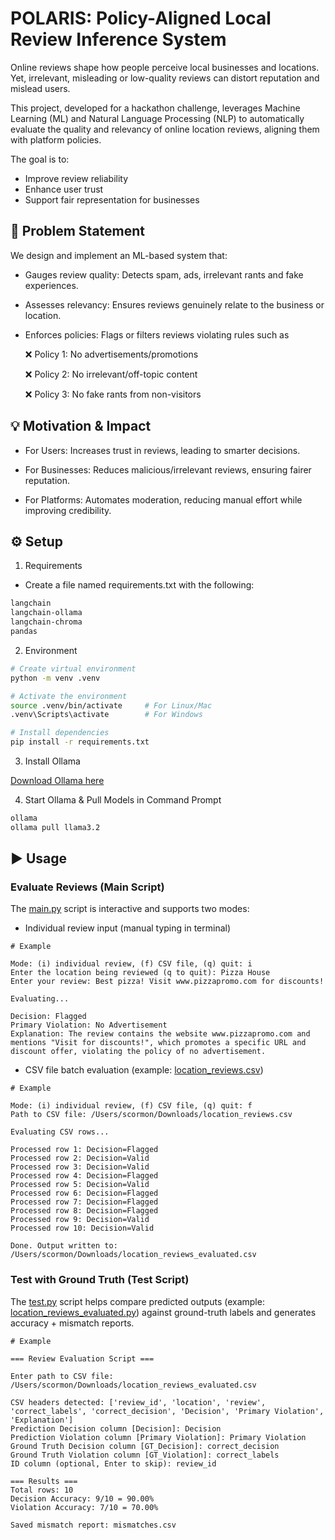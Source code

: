 # POLARIS: Policy-Aligned Local Review Inference System

Online reviews shape how people perceive local businesses and locations. Yet, irrelevant, misleading or low-quality reviews can distort reputation and mislead users.

This project, developed for a hackathon challenge, leverages Machine Learning (ML) and Natural Language Processing (NLP) to automatically evaluate the quality and relevancy of online location reviews, aligning them with platform policies.

The goal is to:
- Improve review reliability
- Enhance user trust
- Support fair representation for businesses




## 🚀 Problem Statement  

We design and implement an ML-based system that:

- Gauges review quality: Detects spam, ads, irrelevant rants and fake experiences.

- Assesses relevancy: Ensures reviews genuinely relate to the business or location.

- Enforces policies: Flags or filters reviews violating rules such as

    ❌ Policy 1: No advertisements/promotions

    ❌ Policy 2: No irrelevant/off-topic content

    ❌ Policy 3: No fake rants from non-visitors




## 💡 Motivation & Impact

- For Users: Increases trust in reviews, leading to smarter decisions.

- For Businesses: Reduces malicious/irrelevant reviews, ensuring fairer reputation.

- For Platforms: Automates moderation, reducing manual effort while improving credibility.




## ⚙️ Setup
1) Requirements
- Create a file named requirements.txt with the following:
```bash
langchain
langchain-ollama
langchain-chroma
pandas
```

2) Environment
```bash
# Create virtual environment
python -m venv .venv  

# Activate the environment
source .venv/bin/activate     # For Linux/Mac
.venv\Scripts\activate        # For Windows  

# Install dependencies
pip install -r requirements.txt

```

3) Install Ollama

[Download Ollama here](https://ollama.com/download)

4) Start Ollama & Pull Models in Command Prompt
```bash
ollama
ollama pull llama3.2
```

## ▶️ Usage
### Evaluate Reviews (Main Script)

The [main.py](https://github.com/edwin-ljx/Filtering-the-Noise-ML-for-Trustworthy-Location-Reviews/blob/main/main.py) script is interactive and supports two modes:
  
- Individual review input (manual typing in terminal)

```
# Example

Mode: (i) individual review, (f) CSV file, (q) quit: i
Enter the location being reviewed (q to quit): Pizza House
Enter your review: Best pizza! Visit www.pizzapromo.com for discounts!

Evaluating...

Decision: Flagged
Primary Violation: No Advertisement
Explanation: The review contains the website www.pizzapromo.com and mentions "Visit for discounts!", which promotes a specific URL and discount offer, violating the policy of no advertisement.
```

          
- CSV file batch evaluation (example: [location_reviews.csv](https://github.com/edwin-ljx/Filtering-the-Noise-ML-for-Trustworthy-Location-Reviews/blob/main/location_reviews.csv))

```
# Example

Mode: (i) individual review, (f) CSV file, (q) quit: f
Path to CSV file: /Users/scormon/Downloads/location_reviews.csv

Evaluating CSV rows...

Processed row 1: Decision=Flagged
Processed row 2: Decision=Valid
Processed row 3: Decision=Valid
Processed row 4: Decision=Flagged
Processed row 5: Decision=Valid
Processed row 6: Decision=Flagged
Processed row 7: Decision=Flagged
Processed row 8: Decision=Flagged
Processed row 9: Decision=Valid
Processed row 10: Decision=Valid

Done. Output written to: /Users/scormon/Downloads/location_reviews_evaluated.csv
```
   
### Test with Ground Truth (Test Script)

The [test.py](https://github.com/edwin-ljx/Filtering-the-Noise-ML-for-Trustworthy-Location-Reviews/blob/main/test.py) script helps compare predicted outputs (example: [location_reviews_evaluated.py](https://github.com/edwin-ljx/Filtering-the-Noise-ML-for-Trustworthy-Location-Reviews/blob/main/location_reviews_evaluated.csv)) against ground-truth labels and generates accuracy + mismatch reports.

```
# Example

=== Review Evaluation Script ===

Enter path to CSV file: /Users/scormon/Downloads/location_reviews_evaluated.csv

CSV headers detected: ['review_id', 'location', 'review', 'correct_labels', 'correct_decision', 'Decision', 'Primary Violation', 'Explanation']
Prediction Decision column [Decision]: Decision
Prediction Violation column [Primary Violation]: Primary Violation
Ground Truth Decision column [GT_Decision]: correct_decision
Ground Truth Violation column [GT_Violation]: correct_labels
ID column (optional, Enter to skip): review_id

=== Results ===
Total rows: 10
Decision Accuracy: 9/10 = 90.00%
Violation Accuracy: 7/10 = 70.00%

Saved mismatch report: mismatches.csv
```
